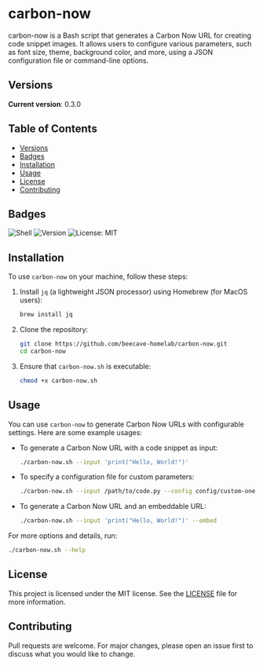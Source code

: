 # carbon-now

carbon-now is a Bash script that generates a Carbon Now URL for creating code snippet images. It allows users to configure various parameters, such as font size, theme, background color, and more, using a JSON configuration file or command-line options.

## Versions
**Current version**: 0.3.0

## Table of Contents
- [Versions](#versions)
- [Badges](#badges)
- [Installation](#installation)
- [Usage](#usage)
- [License](#license)
- [Contributing](#contributing)

## Badges
![Shell](https://img.shields.io/badge/Shell-Bash-blue)
![Version](https://img.shields.io/badge/Version-0.3.0-brightgreen)
![License: MIT](https://img.shields.io/badge/License-MIT-yellow)

## Installation

To use `carbon-now` on your machine, follow these steps:

1. Install `jq` (a lightweight JSON processor) using Homebrew (for MacOS users):
   ```bash
   brew install jq
   ```

2. Clone the repository:
   ```bash
   git clone https://github.com/beecave-homelab/carbon-now.git
   cd carbon-now
   ```

3. Ensure that `carbon-now.sh` is executable:
   ```bash
   chmod +x carbon-now.sh
   ```

## Usage

You can use `carbon-now` to generate Carbon Now URLs with configurable settings. Here are some example usages:

- To generate a Carbon Now URL with a code snippet as input:
  ```bash
  ./carbon-now.sh --input 'print("Hello, World!")' 
  ```

- To specify a configuration file for custom parameters:
  ```bash
  ./carbon-now.sh --input /path/to/code.py --config config/custom-onelight.json
  ```

- To generate a Carbon Now URL and an embeddable URL:
  ```bash
  ./carbon-now.sh --input 'print("Hello, World!")' --embed
  ```

For more options and details, run:
```bash
./carbon-now.sh --help
```

## License

This project is licensed under the MIT license. See the [LICENSE](LICENSE) file for more information.

## Contributing

Pull requests are welcome. For major changes, please open an issue first to discuss what you would like to change.